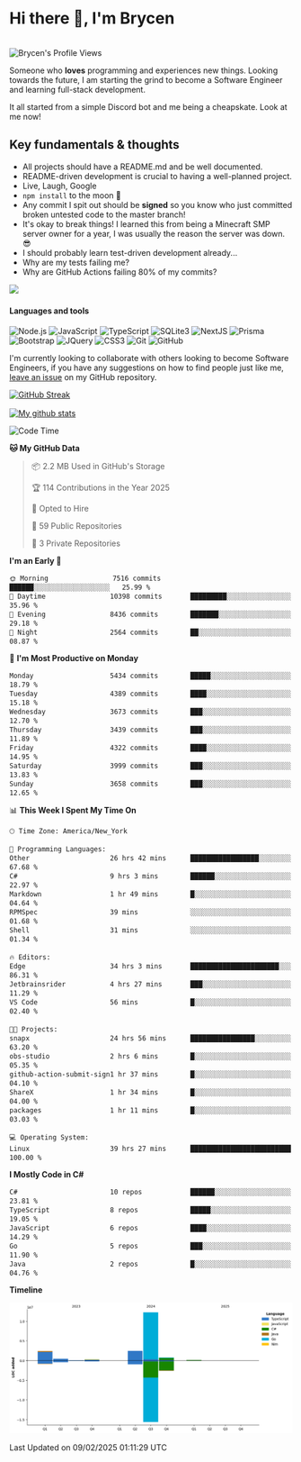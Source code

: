 # Hi there 👋, I'm Brycen

<br>
<img src="https://komarev.com/ghpvc/?username=BrycensRanch" alt="Brycen's Profile Views" />

Someone who **loves** programming and experiences new things. Looking towards the future, I am starting the grind to become a Software Engineer and learning full-stack development.

It all started from a simple Discord bot and me being a cheapskate. Look at me now!

## Key fundamentals & thoughts

- All projects should have a README.md and be well documented.
- README-driven development is crucial to having a well-planned project.
- Live, Laugh, Google
- `npm install` to the moon 🚀
- Any commit I spit out should be **signed** so you know who just committed broken untested code to the master branch!
- It's okay to break things! I learned this from being a Minecraft SMP server owner for a year, I was usually the reason the server was down. 😎
- I should probably learn test-driven development already...
- Why are my tests failing me?
- Why are GitHub Actions failing 80% of my commits? 

<img src="https://res.cloudinary.com/practicaldev/image/fetch/s--OoBLh7-Q--/c_limit%2Cf_auto%2Cfl_progressive%2Cq_auto%2Cw_880/https://cdn-images-1.medium.com/max/1614/1%2A8BlqJ8lNVZzuRjAg1mZ50w.png" height="400"/>

<h4>Languages and tools</h4>
<p>
  <img src="https://img.shields.io/badge/node.js%20-%2343853D.svg?&style=for-the-badge&logo=node.js&logoColor=white" alt="Node.js" />
  <img src="https://img.shields.io/badge/javascript%20-%23323330.svg?&style=for-the-badge&logo=javascript&logoColor=%23F7DF1E" alt="JavaScript" />
  <img src="https://img.shields.io/badge/typescript%20-%23323330.svg?&style=for-the-badge&logo=typescript&logoColor=#3467eb" alt="TypeScript" />
  <img src="https://img.shields.io/badge/sqlite3%20-%23323330.svg?&style=for-the-badge&logo=sqlite&logoColor=#3467eb" alt="SQLite3" />
  <img src="https://img.shields.io/badge/Next.JS%20-%23323330.svg?&style=for-the-badge&logo=next.js&logoColor=#3467eb" alt="NextJS" />
  <img src="https://img.shields.io/badge/Prisma%20-%23323330.svg?&style=for-the-badge&logo=prisma&logoColor=#3467eb" alt="Prisma" />
  <img src="https://img.shields.io/badge/bootstrap%20-%23323330.svg?&style=for-the-badge&logo=bootstrap" alt="Bootstrap" />
  <img src="https://img.shields.io/badge/jquery%20-%23323330.svg?&style=for-the-badge&logo=jquery" alt="JQuery" />
  <img src="https://img.shields.io/badge/css3%20-%23323330.svg?&style=for-the-badge&logo=css3" alt="CSS3" />
  <img src="https://img.shields.io/badge/git%20-%23323330.svg?&style=for-the-badge&logo=git" alt="Git" />
  <img src="https://img.shields.io/badge/github%20-%23323330.svg?&style=for-the-badge&logo=github" alt="GitHub" />
</p>

 I'm currently looking to collaborate with others looking to become Software Engineers, if you have any suggestions on how to find people just like me, [leave an issue](https://github.com/BrycensRanch/BrycensRanch/issues/new) on my GitHub repository.
 
 <p><a href="https://git.io/streak-stats"><img src=https://github-readme-streak-stats-eight.vercel.app?refreshcache11&user=BrycensRanch&amp;theme=dark&amp;hide_border=true&fire=EB5454&amp;ring=0CEB19" alt="GitHub Streak"></a></p>

<a href="https://github.com/anuraghazra/github-readme-stats">
  <img align="center" src="https://github-readme-stats.anuraghazra1.vercel.app/api?username=BrycensRanch&show_icons=true&line_height=27&include_all_commits=true" alt="My github stats" />
</a>

<!--START_SECTION:waka-->
![Code Time](http://img.shields.io/badge/Code%20Time-1%2C610%20hrs%2032%20mins-blue)

**🐱 My GitHub Data** 

> 📦 2.2 MB Used in GitHub's Storage 
 > 
> 🏆 114 Contributions in the Year 2025
 > 
> 💼 Opted to Hire
 > 
> 📜 59 Public Repositories 
 > 
> 🔑 3 Private Repositories 
 > 
**I'm an Early 🐤** 

```text
🌞 Morning                7516 commits        ██████░░░░░░░░░░░░░░░░░░░   25.99 % 
🌆 Daytime                10398 commits       █████████░░░░░░░░░░░░░░░░   35.96 % 
🌃 Evening                8436 commits        ███████░░░░░░░░░░░░░░░░░░   29.18 % 
🌙 Night                  2564 commits        ██░░░░░░░░░░░░░░░░░░░░░░░   08.87 % 
```
📅 **I'm Most Productive on Monday** 

```text
Monday                   5434 commits        █████░░░░░░░░░░░░░░░░░░░░   18.79 % 
Tuesday                  4389 commits        ████░░░░░░░░░░░░░░░░░░░░░   15.18 % 
Wednesday                3673 commits        ███░░░░░░░░░░░░░░░░░░░░░░   12.70 % 
Thursday                 3439 commits        ███░░░░░░░░░░░░░░░░░░░░░░   11.89 % 
Friday                   4322 commits        ████░░░░░░░░░░░░░░░░░░░░░   14.95 % 
Saturday                 3999 commits        ███░░░░░░░░░░░░░░░░░░░░░░   13.83 % 
Sunday                   3658 commits        ███░░░░░░░░░░░░░░░░░░░░░░   12.65 % 
```


📊 **This Week I Spent My Time On** 

```text
🕑︎ Time Zone: America/New_York

💬 Programming Languages: 
Other                    26 hrs 42 mins      █████████████████░░░░░░░░   67.68 % 
C#                       9 hrs 3 mins        ██████░░░░░░░░░░░░░░░░░░░   22.97 % 
Markdown                 1 hr 49 mins        █░░░░░░░░░░░░░░░░░░░░░░░░   04.64 % 
RPMSpec                  39 mins             ░░░░░░░░░░░░░░░░░░░░░░░░░   01.68 % 
Shell                    31 mins             ░░░░░░░░░░░░░░░░░░░░░░░░░   01.34 % 

🔥 Editors: 
Edge                     34 hrs 3 mins       ██████████████████████░░░   86.31 % 
Jetbrainsrider           4 hrs 27 mins       ███░░░░░░░░░░░░░░░░░░░░░░   11.29 % 
VS Code                  56 mins             █░░░░░░░░░░░░░░░░░░░░░░░░   02.40 % 

🐱‍💻 Projects: 
snapx                    24 hrs 56 mins      ████████████████░░░░░░░░░   63.20 % 
obs-studio               2 hrs 6 mins        █░░░░░░░░░░░░░░░░░░░░░░░░   05.35 % 
github-action-submit-sign1 hr 37 mins        █░░░░░░░░░░░░░░░░░░░░░░░░   04.10 % 
ShareX                   1 hr 34 mins        █░░░░░░░░░░░░░░░░░░░░░░░░   04.00 % 
packages                 1 hr 11 mins        █░░░░░░░░░░░░░░░░░░░░░░░░   03.03 % 

💻 Operating System: 
Linux                    39 hrs 27 mins      █████████████████████████   100.00 % 
```

**I Mostly Code in C#** 

```text
C#                       10 repos            ██████░░░░░░░░░░░░░░░░░░░   23.81 % 
TypeScript               8 repos             █████░░░░░░░░░░░░░░░░░░░░   19.05 % 
JavaScript               6 repos             ████░░░░░░░░░░░░░░░░░░░░░   14.29 % 
Go                       5 repos             ███░░░░░░░░░░░░░░░░░░░░░░   11.90 % 
Java                     2 repos             █░░░░░░░░░░░░░░░░░░░░░░░░   04.76 % 
```



**Timeline**

![Lines of Code chart](https://raw.githubusercontent.com/BrycensRanch/BrycensRanch/main/assets/bar_graph.png)


 Last Updated on 09/02/2025 01:11:29 UTC
<!--END_SECTION:waka-->

<!--
**BrycensRanch/BrycensRanch** is a ✨ _special_ ✨ repository because its `README.md` (this file) appears on your GitHub profile.

Here are some ideas to get you started:

- 🔭 I’m currently working on ...
- 🌱 I’m currently learning ...
- 👯 I’m looking to collaborate on ...
- 🤔 I’m looking for help with ...
- 💬 Ask me about ...
- 📫 How to reach me: ...
- 😄 Pronouns: ...
- ⚡ Fun fact: ...
-->
